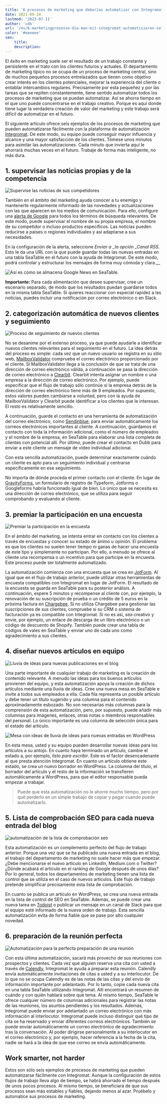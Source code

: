 ```yaml
---
title: '6 procesos de marketing que deberías automatizar con Integromat - SeaTable'
date: 2021-09-24
lastmod: '2023-07-11'
author: 'cdb'
url: '/es/6-marketingprozesse-die-man-mit-integromat-automatisieren-sollte'
color: '#eeeeee'
seo:
    title:
    description:
---
```


El éxito en marketing suele ser el resultado de un trabajo constante y persistente en el trato con los clientes futuros y actuales. El departamento de marketing típico no se ocupa de un proceso de marketing central, sino de muchos pequeños procesos entrelazados que tienen como objetivo crear interés en los clientes potenciales, mejorar la experiencia del cliente o entablar intercambios regulares. Precisamente por esta pequeñez y por las tareas que se repiten constantemente, tiene sentido automatizar todos los procesos de marketing que se puedan automatizar. Así se ahorra tiempo en el que uno puede concentrarse en el trabajo creativo. Porque es aquí donde tiene lugar la verdadera creación de valor del marketing y este trabajo será difícil de automatizar en el futuro.

El siguiente artículo ofrece seis ejemplos de los procesos de marketing que pueden automatizarse fácilmente con la plataforma de automatización [Integromat](https://integromat.io/). De este modo, su equipo puede conseguir mayor influencia y alcance y una mayor satisfacción de los clientes. Tómese unos minutos para asimilar las automatizaciones. Cada minuto que invierta aquí le ahorrará muchas veces en el futuro. Trabaje de forma más inteligente, no más dura.

## 1\. supervisar las noticias propias y de la competencia

![Supervise las noticias de sus competidores](monitor-the-news-of-your-competition-711x290.png)

También en el ámbito del marketing ayuda conocer a tu enemigo y mantenerte regularmente informado de las novedades y actualizaciones con las que aparecen en los medios de comunicación. Para ello, configure una [alerta de Google](https://www.google.de/alerts) para todos los términos de búsqueda relevantes. De este modo, puede supervisar el nombre de su propia empresa, el nombre de su competidor o incluso productos específicos. Las noticias pueden reducirse a países o regiones individuales y así adaptarse a sus necesidades.

En la configuración de la alerta, seleccione _Enviar a \_la opción \_Canal RSS_. Esto le da una URL con la que puede guardar todas las nuevas entradas en una tabla SeaTable en el futuro con la ayuda de Integromat. De este modo, podrá controlar y estructurar los mensajes de forma muy cómoda y clara.\_\_

![Así es como se almacena Google News en SeaTable.](google-news-seatable.png)

**Importante:** Para cada alimentación que desee supervisar, cree un escenario separado, de modo que los resultados puedan guardarse todos en la misma tabla SeaTable. Si quieres reaccionar con especial rapidez a las noticias, puedes incluir una notificación por correo electrónico o en Slack.

## 2\. categorización automática de nuevos clientes y seguimiento

![Proceso de seguimiento de nuevos clientes](follow-up-on-customers.png)

No se desanime por el extenso proceso, ya que puede ayudarle a identificar nuevos clientes relevantes para el seguimiento en el futuro. La idea detrás del proceso es simple: cada vez que un nuevo usuario se registra en su sitio web, [MailboxValidator](https://www.mailboxvalidator.com/) comprueba el correo electrónico proporcionado por el cliente. Si MailboxValidator llega a la conclusión de que se trata de una dirección de correo electrónico válida, a continuación se pasa la dirección de correo electrónico a [Clearbit](https://clearbit.com/). Clearbit intenta asignar un nombre o una empresa a la dirección de correo electrónico. Por ejemplo, puede especificar que el flujo de trabajo sólo continúe si la empresa detrás de la dirección de correo electrónico tiene más de 9 empleados. Por supuesto, estos valores pueden cambiarse a voluntad, pero con la ayuda de MailboxValidator y Clearbit puede identificar a los clientes que le interesan. El resto es relativamente sencillo.

A continuación, guarde el contacto en una herramienta de automatización del correo electrónico, como [Sendinblue](https://de.sendinblue.com/), para enviar automáticamente los correos electrónicos importantes al cliente. A continuación, guardamos el contacto con toda la información adicional, como el número de empleados y el nombre de la empresa, en SeaTable para elaborar una lista completa de clientes con potencial allí. Por último, puede crear el contacto en Dubb para enviar a este cliente un mensaje de vídeo individual adicional.

Con esta sencilla automatización, puede determinar exactamente cuándo un cliente es apto para un seguimiento individual y centrarse específicamente en ese seguimiento.

No importa de dónde proceda el primer contacto con el cliente. En lugar de [GravityForms](https://www.gravityforms.com/), un formulario de registro de Typeform, Jotforms o Googleforms habría funcionado igual de bien. Lo único que se necesita es una dirección de correo electrónico, que se utiliza para seguir comprobando y evaluando al cliente.

## 3\. premiar la participación en una encuesta

![Premiar la participación en la encuesta](incentive-for-a-survey.png)

En el ámbito del marketing, se intenta entrar en contacto con los clientes a través de encuestas y conocer su estado de ánimo u opinión. El problema es que los clientes no suelen tener tiempo ni ganas de hacer una encuesta de este tipo y simplemente no participan. Por ello, a menudo se ofrece al cliente una recompensa o un incentivo para que participe en la encuesta. Este proceso puede ser totalmente automatizado.

La automatización comienza con una encuesta que se crea en [JotForm](https://jotform.com/). Al igual que en el flujo de trabajo anterior, puede utilizar otras herramientas de encuesta compatibles con Integromat en lugar de JotForm. El resultado de la encuesta se guarda en SeaTable para su posterior análisis. A continuación, espere 5 minutos y recompense al cliente con, por ejemplo, la renovación de su suscripción de prueba o un crédito de 5 euros en la próxima factura en [Chargebee](https://www.chargebee.com/). Si no utiliza Chargebee para gestionar las suscripciones de sus clientes, compruebe si su CRM o sistema de facturación ya es compatible con Integromat. Si no es así, sea creativo y envíe, por ejemplo, un enlace de descarga de un libro electrónico o un código de descuento de Shopify. También puede crear una tabla de códigos de vales en SeaTable y enviar uno de cada uno como agradecimiento a sus clientes.

## 4\. diseñar nuevos artículos en equipo

![Lluvia de ideas para nuevas publicaciones en el blog](brainstorm-new-blog-posts-711x317.png)

Una parte importante de cualquier trabajo de marketing es la creación de contenido relevante. A menudo las ideas para los buenos artículos provienen del equipo, y esta automatización apoya la creación de dichos artículos mediante una lluvia de ideas. Cree una nueva mesa en SeaTable e invite a todos sus empleados a ella. Cada fila representa un posible artículo y debe tener un título sugerido y una columna para el contenido aproximadamente esbozado. No son necesarias más columnas para la comprensión de esta automatización, pero, por supuesto, puede añadir más columnas para imágenes, enlaces, otras notas o miembros responsables del personal. Lo único importante es una columna de selección única para el estado del artículo.

![Mesa con ideas de lluvia de ideas para nuevas entradas en WordPress](brainstorming-to-wordpress.png)

En esta mesa, usted y su equipo pueden desarrollar nuevas ideas para los artículos a su antojo. En cuanto haya terminado un artículo, cambie el estado a, por ejemplo, _listo para escribir_. Este es el factor desencadenante al que presta atención Integromat. En cuanto un artículo obtiene este estado, se crea un nuevo borrador en WordPress. La columna del título, el borrador del artículo y el resto de la información se transfieren automáticamente a WordPress, para que el editor responsable pueda empezar a trabajar.

> Puede que esta automatización no le ahorre mucho tiempo, pero por qué perderlo en un simple trabajo de copiar y pegar cuando puede automatizarlo.

## 5\. Lista de comprobación SEO para cada nueva entrada del blog

![automatización de la lista de comprobación seo](seo-checklist-automation-711x234.png)

Esta automatización es un complemento perfecto del flujo de trabajo anterior. Porque una vez que se ha publicado una nueva entrada en el blog, el trabajo del departamento de marketing no suele hacer más que empezar. ¿Debe mencionarse el nuevo artículo en LinkedIn, Medium.com o Twitter? ¿Dónde acabará el artículo en el ranking de Google después de unos días? Por lo general, todos los departamentos de marketing tienen una lista de control que se utiliza en el caso de nuevos artículos. Este flujo de trabajo pretende simplificar precisamente esta lista de comprobación.

En cuanto se publica un artículo en WordPress, se crea una nueva entrada en la lista de control de SEO en SeaTable. Además, se puede crear una nueva tarea en [Todoist](https://todoist.com/) o publicar un mensaje en un canal de Slack para que el equipo esté informado de la nueva orden de trabajo. Esta sencilla automatización evita de forma fiable que se pase por alto cualquier novedad.

## 6\. preparación de la reunión perfecta

![Automatización para la perfecta preparación de una reunión](meeting-preparation-711x192.png)

Con esta última automatización, sacará más provecho de sus reuniones con prospectos y clientes. Cada vez que alguien reserva una cita con usted a través de [Calendly](https://calendly.com/), Integromat le ayuda a preparar esta reunión. Calendly envía automáticamente invitaciones de citas a usted y a su interlocutor. De lo que no se ocupa Calendly es de las notas de las citas y del envío de información importante por adelantado. Por lo tanto, copie cada nueva cita en una tabla SeaTable utilizando Integromat. Allí encontrará un resumen de cuándo y con quién hablará sobre qué tema. Al mismo tiempo, SeaTable le ofrece cualquier número de columnas adicionales para registrar las notas de las reuniones, los asuntos pendientes y los resultados. Además, Integromat puede enviar por adelantado un correo electrónico con más información al interlocutor. Integromat puede incluso distinguir qué tipo de cita se ha reservado y enviar diferentes correos electrónicos. También se puede enviar automáticamente un correo electrónico de agradecimiento tras la conversación. Al poder dirigirse personalmente a su interlocutor en el correo electrónico y, por ejemplo, hacer referencia a la fecha de la cita, nadie se hará a la idea de que ese correo se envía automáticamente.

## Work smarter, not harder

Estos son sólo seis ejemplos de procesos de marketing que pueden automatizarse fácilmente con Integromat. Aunque la configuración de estos flujos de trabajo lleva algo de tiempo, se habrá ahorrado el tiempo después de unos pocos procesos. Al mismo tiempo, se beneficiará de que sus procesos sean más estables y fiables, dejando menos al azar. Pruébelo y automatice sus procesos de marketing.
